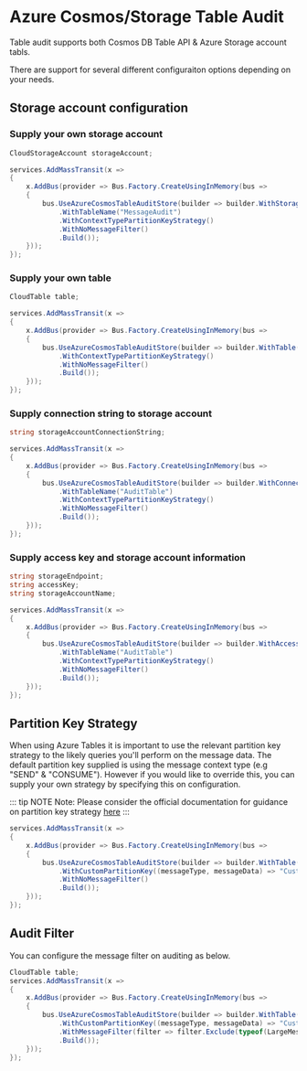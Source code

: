 # Azure Cosmos/Storage Table Audit

Table audit supports both Cosmos DB Table API & Azure Storage account tabls.

There are support for several different configuraiton options depending on your needs.

## Storage account configuration

### Supply your own storage account

```cs
CloudStorageAccount storageAccount;

services.AddMassTransit(x =>
{
    x.AddBus(provider => Bus.Factory.CreateUsingInMemory(bus =>
    {
        bus.UseAzureCosmosTableAuditStore(builder => builder.WithStorageAccount(storageAccount)
            .WithTableName("MessageAudit")
            .WithContextTypePartitionKeyStrategy()
            .WithNoMessageFilter()
            .Build());
    }));
});

```

### Supply your own table

```cs
CloudTable table;

services.AddMassTransit(x =>
{
    x.AddBus(provider => Bus.Factory.CreateUsingInMemory(bus =>
    {
        bus.UseAzureCosmosTableAuditStore(builder => builder.WithTable(table)
            .WithContextTypePartitionKeyStrategy()
            .WithNoMessageFilter()
            .Build());
    }));
});

```

### Supply connection string to storage account

```cs
string storageAccountConnectionString;

services.AddMassTransit(x =>
{
    x.AddBus(provider => Bus.Factory.CreateUsingInMemory(bus =>
    {
        bus.UseAzureCosmosTableAuditStore(builder => builder.WithConnectionString(storageAccountConnectionString)
            .WithTableName("AuditTable")
            .WithContextTypePartitionKeyStrategy()
            .WithNoMessageFilter()
            .Build());
    }));
});

```

### Supply access key and storage account information

```cs
string storageEndpoint;
string accessKey;
string storageAccountName;

services.AddMassTransit(x =>
{
    x.AddBus(provider => Bus.Factory.CreateUsingInMemory(bus =>
    {
        bus.UseAzureCosmosTableAuditStore(builder => builder.WithAccessKey(storageAccountName, accessKey, storageEndpoint)
            .WithTableName("AuditTable")
            .WithContextTypePartitionKeyStrategy()
            .WithNoMessageFilter()
            .Build());
    }));
});

```

## Partition Key Strategy

When using Azure Tables it is important to use the relevant partition key strategy to the likely queries you'll perform on the message data. The default partition key supplied is using the message context type (e.g "SEND" & "CONSUME"). However if you would like to override this, you can supply your own strategy by specifying this on configuration.

::: tip NOTE
Note: Please consider the official documentation for guidance on partition key strategy [here](https://docs.microsoft.com/en-us/rest/api/storageservices/designing-a-scalable-partitioning-strategy-for-azure-table-storage)
:::

```cs
services.AddMassTransit(x =>
{
    x.AddBus(provider => Bus.Factory.CreateUsingInMemory(bus =>
    {
        bus.UseAzureCosmosTableAuditStore(builder => builder.WithTable(table)
            .WithCustomPartitionKey((messageType, messageData) => "CustomPartitionKey")
            .WithNoMessageFilter()
            .Build());
    }));
});
```

## Audit Filter

You can configure the message filter on auditing as below.

```cs
CloudTable table;
services.AddMassTransit(x =>
{
    x.AddBus(provider => Bus.Factory.CreateUsingInMemory(bus =>
    {
        bus.UseAzureCosmosTableAuditStore(builder => builder.WithTable(table)
            .WithCustomPartitionKey((messageType, messageData) => "CustomPartitionKey")
            .WithMessageFilter(filter => filter.Exclude(typeof(LargeMessage), typeof(SecretMessage)))
            .Build());
    }));
});
```
